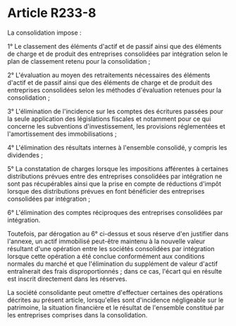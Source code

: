 # Article R233-8

La consolidation impose :

1° Le classement des éléments d'actif et de passif ainsi que des éléments de charge et de produit des entreprises consolidées par intégration selon le plan de classement retenu pour la consolidation ;

2° L'évaluation au moyen des retraitements nécessaires des éléments d'actif et de passif ainsi que des éléments de charge et de produit des entreprises consolidées selon les méthodes d'évaluation retenues pour la consolidation ;

3° L'élimination de l'incidence sur les comptes des écritures passées pour la seule application des législations fiscales et notamment pour ce qui concerne les subventions d'investissement, les provisions réglementées et l'amortissement des immobilisations ;

4° L'élimination des résultats internes à l'ensemble consolidé, y compris les dividendes ;

5° La constatation de charges lorsque les impositions afférentes à certaines distributions prévues entre des entreprises consolidées par intégration ne sont pas récupérables ainsi que la prise en compte de réductions d'impôt lorsque des distributions prévues en font bénéficier des entreprises consolidées par intégration ;

6° L'élimination des comptes réciproques des entreprises consolidées par intégration.

Toutefois, par dérogation au 6° ci-dessus et sous réserve d'en justifier dans l'annexe, un actif immobilisé peut-être maintenu à la nouvelle valeur résultant d'une opération entre les sociétés consolidées par intégration lorsque cette opération a été conclue conformément aux conditions normales du marché et que l'élimination du supplément de valeur d'actif entraînerait des frais disproportionnés ; dans ce cas, l'écart qui en résulte est inscrit directement dans les réserves.

La société consolidante peut omettre d'effectuer certaines des opérations décrites au présent article, lorsqu'elles sont d'incidence négligeable sur le patrimoine, la situation financière et le résultat de l'ensemble constitué par les entreprises comprises dans la consolidation.
